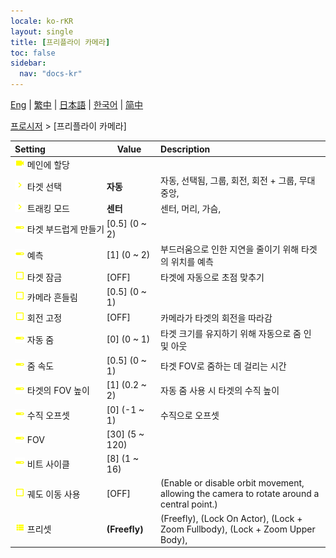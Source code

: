 ```yaml
---
locale: ko-rKR
layout: single
title: [프리플라이 카메라]
toc: false
sidebar:
  nav: "docs-kr"
---
```

[Eng](/dancexr/menu/2025.4/motion/freefly_cam) | [繁中](/tw/dancexr/menu/2025.4/motion/freefly_cam) | [日本語](/jp/dancexr/menu/2025.4/motion/freefly_cam) | [한국어](/kr/dancexr/menu/2025.4/motion/freefly_cam) | [简中](/zh/dancexr/menu/2025.4/motion/freefly_cam)

[프로시저](../menu#프로시저) > [프리플라이 카메라]



| Setting | Value | Description |
| :--- | --- | :--- |
|<nobr>![videocam icon](/images/icon/ic_videocam.png) 메인에 할당</nobr>|| 
|<nobr>![chevron icon](/images/icon/ic_chevron.png) 타겟 선택</nobr>| **자동** | 자동, 선택됨, 그룹, 회전, 회전 + 그룹, 무대 중앙,  |
|<nobr>![chevron icon](/images/icon/ic_chevron.png) 트래킹 모드</nobr>| **센터** | 센터, 머리, 가슴,  |
|<nobr>![slider icon](/images/icon/ic_slider.png) 타겟 부드럽게 만들기</nobr>| [0.5] (0 ~ 2) | 
|<nobr>![slider icon](/images/icon/ic_slider.png) 예측</nobr>| [1] (0 ~ 2) | 부드러움으로 인한 지연을 줄이기 위해 타겟의 위치를 예측
|<nobr>![check_off icon](/images/icon/ic_check_off.png) 타겟 잠금</nobr>| [OFF] | 타겟에 자동으로 초점 맞추기
|<nobr>![check_off icon](/images/icon/ic_check_off.png) 카메라 흔들림</nobr>| [0.5] (0 ~ 1) | 
|<nobr>![check_off icon](/images/icon/ic_check_off.png) 회전 고정</nobr>| [OFF] | 카메라가 타겟의 회전을 따라감
|<nobr>![slider icon](/images/icon/ic_slider.png) 자동 줌</nobr>| [0] (0 ~ 1) | 타겟 크기를 유지하기 위해 자동으로 줌 인 및 아웃
|<nobr>![slider icon](/images/icon/ic_slider.png) 줌 속도</nobr>| [0.5] (0 ~ 1) | 타겟 FOV로 줌하는 데 걸리는 시간
|<nobr>![slider icon](/images/icon/ic_slider.png) 타겟의 FOV 높이</nobr>| [1] (0.2 ~ 2) | 자동 줌 사용 시 타겟의 수직 높이
|<nobr>![slider icon](/images/icon/ic_slider.png) 수직 오프셋</nobr>| [0] (-1 ~ 1) | 수직으로 오프셋
|<nobr>![slider icon](/images/icon/ic_slider.png) FOV</nobr>| [30] (5 ~ 120) | 
|<nobr>![slider icon](/images/icon/ic_slider.png) 비트 사이클</nobr>| [8] (1 ~ 16) | 
|<nobr>![check_off icon](/images/icon/ic_check_off.png) 궤도 이동 사용</nobr>| [OFF] | (Enable or disable orbit movement, allowing the camera to rotate around a central point.)
|<nobr>![list icon](/images/icon/ic_list.png) 프리셋</nobr>| **(Freefly)** | (Freefly), (Lock On Actor), (Lock + Zoom Fullbody), (Lock + Zoom Upper Body),  |
